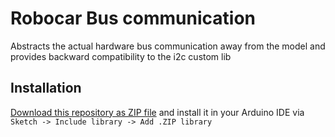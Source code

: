 # Robocar Bus communication
Abstracts the actual hardware bus communication away from the model and provides backward compatibility to the i2c custom lib

## Installation
[Download this repository as ZIP file](https://github.com/SQA-Robo-Lab/Robocar-Bus/archive/refs/heads/main.zip) and install it in your Arduino IDE via `Sketch -> Include library -> Add .ZIP library`
